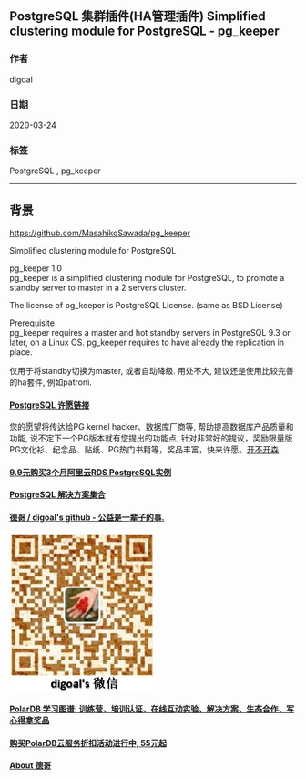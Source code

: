 ## PostgreSQL 集群插件(HA管理插件) Simplified clustering module for PostgreSQL - pg_keeper  
                                                                                
### 作者                                                                                                                                                
digoal                                                                                                                                                                                         
                                                                                                  
### 日期                                                                                                                                                                                         
2020-03-24                                                                                                                                                                                     
                                                                                                                                                                                         
### 标签                                                                                                                                                                                         
PostgreSQL , pg_keeper             
                                                                                             
----                                                                                       
                                                                                                  
## 背景                     
https://github.com/MasahikoSawada/pg_keeper  
  
Simplified clustering module for PostgreSQL  
  
pg_keeper 1.0  
pg_keeper is a simplified clustering module for PostgreSQL, to promote a standby server to master in a 2 servers cluster.  
  
The license of pg_keeper is PostgreSQL License. (same as BSD License)  
      
Prerequisite  
pg_keeper requires a master and hot standby servers in PostgreSQL 9.3 or later, on a Linux OS. pg_keeper requires to have already the replication in place.  
  
仅用于将standby切换为master, 或者自动降级.   用处不大, 建议还是使用比较完善的ha套件, 例如patroni.   
    
  
  
  
  
  
  
  
  
  
  
  
  
  
  
  
  
  
  
  
  
  
  
  
  
  
  
  
  
  
  
  
  
  
  
  
  
  
  
  
  
  
  
  
  
  
  
  
  
  
  
  
  
  
#### [PostgreSQL 许愿链接](https://github.com/digoal/blog/issues/76 "269ac3d1c492e938c0191101c7238216")
您的愿望将传达给PG kernel hacker、数据库厂商等, 帮助提高数据库产品质量和功能, 说不定下一个PG版本就有您提出的功能点. 针对非常好的提议，奖励限量版PG文化衫、纪念品、贴纸、PG热门书籍等，奖品丰富，快来许愿。[开不开森](https://github.com/digoal/blog/issues/76 "269ac3d1c492e938c0191101c7238216").  
  
  
#### [9.9元购买3个月阿里云RDS PostgreSQL实例](https://www.aliyun.com/database/postgresqlactivity "57258f76c37864c6e6d23383d05714ea")
  
  
#### [PostgreSQL 解决方案集合](https://yq.aliyun.com/topic/118 "40cff096e9ed7122c512b35d8561d9c8")
  
  
#### [德哥 / digoal's github - 公益是一辈子的事.](https://github.com/digoal/blog/blob/master/README.md "22709685feb7cab07d30f30387f0a9ae")
  
  
![digoal's wechat](../pic/digoal_weixin.jpg "f7ad92eeba24523fd47a6e1a0e691b59")
  
  
#### [PolarDB 学习图谱: 训练营、培训认证、在线互动实验、解决方案、生态合作、写心得拿奖品](https://www.aliyun.com/database/openpolardb/activity "8642f60e04ed0c814bf9cb9677976bd4")
  
  
#### [购买PolarDB云服务折扣活动进行中, 55元起](https://www.aliyun.com/activity/new/polardb-yunparter?userCode=bsb3t4al "e0495c413bedacabb75ff1e880be465a")
  
  
#### [About 德哥](https://github.com/digoal/blog/blob/master/me/readme.md "a37735981e7704886ffd590565582dd0")
  
